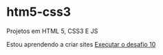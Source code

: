 # htm5-css3
 Projetos em HTML 5, CSS3 E JS

 Estou aprendendo a criar sites
 <a href="https://formigheri.github.io/htm5-css3/desafios/dasafio10/android.html">Executar o desafio 10</a>

